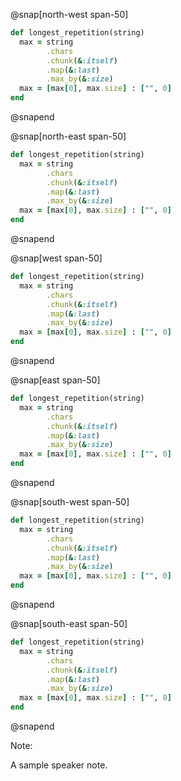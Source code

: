 @snap[north-west span-50]
```ruby zoom-07
def longest_repetition(string)
  max = string
        .chars
        .chunk(&:itself)
        .map(&:last)
        .max_by(&:size)
  max = [max[0], max.size] : ["", 0]
end
```
@snapend

@snap[north-east span-50]
```ruby zoom-07 code-font-victor-mono
def longest_repetition(string)
  max = string
        .chars
        .chunk(&:itself)
        .map(&:last)
        .max_by(&:size)
  max = [max[0], max.size] : ["", 0]
end
```
@snapend

@snap[west span-50]
```ruby zoom-07 code-font-victor-mono-italic
def longest_repetition(string)
  max = string
        .chars
        .chunk(&:itself)
        .map(&:last)
        .max_by(&:size)
  max = [max[0], max.size] : ["", 0]
end
```
@snapend

@snap[east span-50]
```ruby zoom-07 code-font-inconsolata
def longest_repetition(string)
  max = string
        .chars
        .chunk(&:itself)
        .map(&:last)
        .max_by(&:size)
  max = [max[0], max.size] : ["", 0]
end
```
@snapend

@snap[south-west span-50]
```ruby zoom-07 code-font-iosevka
def longest_repetition(string)
  max = string
        .chars
        .chunk(&:itself)
        .map(&:last)
        .max_by(&:size)
  max = [max[0], max.size] : ["", 0]
end
```
@snapend

@snap[south-east span-50]
```ruby zoom-07 code-font-fira-code
def longest_repetition(string)
  max = string
        .chars
        .chunk(&:itself)
        .map(&:last)
        .max_by(&:size)
  max = [max[0], max.size] : ["", 0]
end
```
@snapend

Note:

A sample speaker note.
